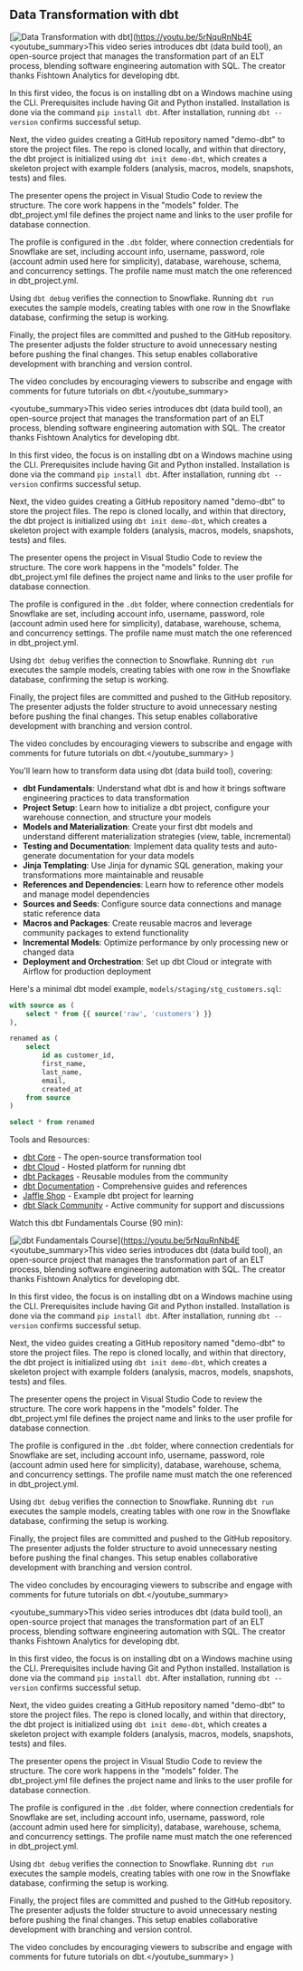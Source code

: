 ## Data Transformation with dbt

[![Data Transformation with dbt](https://i.ytimg.com/vi_webp/5rNquRnNb4E/sddefault.webp)](https://youtu.be/5rNquRnNb4E
<youtube_summary>This video series introduces dbt (data build tool), an open-source project that manages the transformation part of an ELT process, blending software engineering automation with SQL. The creator thanks Fishtown Analytics for developing dbt. 

In this first video, the focus is on installing dbt on a Windows machine using the CLI. Prerequisites include having Git and Python installed. Installation is done via the command `pip install dbt`. After installation, running `dbt --version` confirms successful setup.

Next, the video guides creating a GitHub repository named "demo-dbt" to store the project files. The repo is cloned locally, and within that directory, the dbt project is initialized using `dbt init demo-dbt`, which creates a skeleton project with example folders (analysis, macros, models, snapshots, tests) and files.

The presenter opens the project in Visual Studio Code to review the structure. The core work happens in the "models" folder. The dbt_project.yml file defines the project name and links to the user profile for database connection.

The profile is configured in the `.dbt` folder, where connection credentials for Snowflake are set, including account info, username, password, role (account admin used here for simplicity), database, warehouse, schema, and concurrency settings. The profile name must match the one referenced in dbt_project.yml.

Using `dbt debug` verifies the connection to Snowflake. Running `dbt run` executes the sample models, creating tables with one row in the Snowflake database, confirming the setup is working.

Finally, the project files are committed and pushed to the GitHub repository. The presenter adjusts the folder structure to avoid unnecessary nesting before pushing the final changes. This setup enables collaborative development with branching and version control.

The video concludes by encouraging viewers to subscribe and engage with comments for future tutorials on dbt.</youtube_summary>

<youtube_summary>This video series introduces dbt (data build tool), an open-source project that manages the transformation part of an ELT process, blending software engineering automation with SQL. The creator thanks Fishtown Analytics for developing dbt. 

In this first video, the focus is on installing dbt on a Windows machine using the CLI. Prerequisites include having Git and Python installed. Installation is done via the command `pip install dbt`. After installation, running `dbt --version` confirms successful setup.

Next, the video guides creating a GitHub repository named "demo-dbt" to store the project files. The repo is cloned locally, and within that directory, the dbt project is initialized using `dbt init demo-dbt`, which creates a skeleton project with example folders (analysis, macros, models, snapshots, tests) and files.

The presenter opens the project in Visual Studio Code to review the structure. The core work happens in the "models" folder. The dbt_project.yml file defines the project name and links to the user profile for database connection.

The profile is configured in the `.dbt` folder, where connection credentials for Snowflake are set, including account info, username, password, role (account admin used here for simplicity), database, warehouse, schema, and concurrency settings. The profile name must match the one referenced in dbt_project.yml.

Using `dbt debug` verifies the connection to Snowflake. Running `dbt run` executes the sample models, creating tables with one row in the Snowflake database, confirming the setup is working.

Finally, the project files are committed and pushed to the GitHub repository. The presenter adjusts the folder structure to avoid unnecessary nesting before pushing the final changes. This setup enables collaborative development with branching and version control.

The video concludes by encouraging viewers to subscribe and engage with comments for future tutorials on dbt.</youtube_summary>
)

You'll learn how to transform data using dbt (data build tool), covering:

- **dbt Fundamentals**: Understand what dbt is and how it brings software engineering practices to data transformation
- **Project Setup**: Learn how to initialize a dbt project, configure your warehouse connection, and structure your models
- **Models and Materialization**: Create your first dbt models and understand different materialization strategies (view, table, incremental)
- **Testing and Documentation**: Implement data quality tests and auto-generate documentation for your data models
- **Jinja Templating**: Use Jinja for dynamic SQL generation, making your transformations more maintainable and reusable
- **References and Dependencies**: Learn how to reference other models and manage model dependencies
- **Sources and Seeds**: Configure source data connections and manage static reference data
- **Macros and Packages**: Create reusable macros and leverage community packages to extend functionality
- **Incremental Models**: Optimize performance by only processing new or changed data
- **Deployment and Orchestration**: Set up dbt Cloud or integrate with Airflow for production deployment

Here's a minimal dbt model example, `models/staging/stg_customers.sql`:

```sql
with source as (
    select * from {{ source('raw', 'customers') }}
),

renamed as (
    select
        id as customer_id,
        first_name,
        last_name,
        email,
        created_at
    from source
)

select * from renamed
```

Tools and Resources:

- [dbt Core](https://github.com/dbt-labs/dbt-core) - The open-source transformation tool
- [dbt Cloud](https://www.getdbt.com/product/dbt-cloud) - Hosted platform for running dbt
- [dbt Packages](https://hub.getdbt.com/) - Reusable modules from the community
- [dbt Documentation](https://docs.getdbt.com/) - Comprehensive guides and references
- [Jaffle Shop](https://github.com/dbt-labs/jaffle_shop) - Example dbt project for learning
- [dbt Slack Community](https://www.getdbt.com/community/) - Active community for support and discussions

Watch this dbt Fundamentals Course (90 min):

[![dbt Fundamentals Course](https://i.ytimg.com/vi_webp/5rNquRnNb4E/sddefault.webp)](https://youtu.be/5rNquRnNb4E
<youtube_summary>This video series introduces dbt (data build tool), an open-source project that manages the transformation part of an ELT process, blending software engineering automation with SQL. The creator thanks Fishtown Analytics for developing dbt. 

In this first video, the focus is on installing dbt on a Windows machine using the CLI. Prerequisites include having Git and Python installed. Installation is done via the command `pip install dbt`. After installation, running `dbt --version` confirms successful setup.

Next, the video guides creating a GitHub repository named "demo-dbt" to store the project files. The repo is cloned locally, and within that directory, the dbt project is initialized using `dbt init demo-dbt`, which creates a skeleton project with example folders (analysis, macros, models, snapshots, tests) and files.

The presenter opens the project in Visual Studio Code to review the structure. The core work happens in the "models" folder. The dbt_project.yml file defines the project name and links to the user profile for database connection.

The profile is configured in the `.dbt` folder, where connection credentials for Snowflake are set, including account info, username, password, role (account admin used here for simplicity), database, warehouse, schema, and concurrency settings. The profile name must match the one referenced in dbt_project.yml.

Using `dbt debug` verifies the connection to Snowflake. Running `dbt run` executes the sample models, creating tables with one row in the Snowflake database, confirming the setup is working.

Finally, the project files are committed and pushed to the GitHub repository. The presenter adjusts the folder structure to avoid unnecessary nesting before pushing the final changes. This setup enables collaborative development with branching and version control.

The video concludes by encouraging viewers to subscribe and engage with comments for future tutorials on dbt.</youtube_summary>

<youtube_summary>This video series introduces dbt (data build tool), an open-source project that manages the transformation part of an ELT process, blending software engineering automation with SQL. The creator thanks Fishtown Analytics for developing dbt. 

In this first video, the focus is on installing dbt on a Windows machine using the CLI. Prerequisites include having Git and Python installed. Installation is done via the command `pip install dbt`. After installation, running `dbt --version` confirms successful setup.

Next, the video guides creating a GitHub repository named "demo-dbt" to store the project files. The repo is cloned locally, and within that directory, the dbt project is initialized using `dbt init demo-dbt`, which creates a skeleton project with example folders (analysis, macros, models, snapshots, tests) and files.

The presenter opens the project in Visual Studio Code to review the structure. The core work happens in the "models" folder. The dbt_project.yml file defines the project name and links to the user profile for database connection.

The profile is configured in the `.dbt` folder, where connection credentials for Snowflake are set, including account info, username, password, role (account admin used here for simplicity), database, warehouse, schema, and concurrency settings. The profile name must match the one referenced in dbt_project.yml.

Using `dbt debug` verifies the connection to Snowflake. Running `dbt run` executes the sample models, creating tables with one row in the Snowflake database, confirming the setup is working.

Finally, the project files are committed and pushed to the GitHub repository. The presenter adjusts the folder structure to avoid unnecessary nesting before pushing the final changes. This setup enables collaborative development with branching and version control.

The video concludes by encouraging viewers to subscribe and engage with comments for future tutorials on dbt.</youtube_summary>
)
